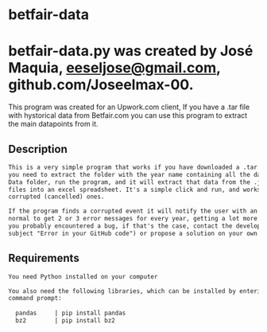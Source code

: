 # betfair-data

# betfair-data.py was created by José Maquia, eeseljose@gmail.com, github.com/Joseelmax-00.
This program was created for an Upwork.com client, If you have a .tar file with hystorical data from 
Betfair.com you can use this program to extract the main datapoints from it.


## Description

```markdown
This is a very simple program that works if you have downloaded a .tar file with betfair hystorical data,
you need to extract the folder with the year name containing all the data from the year into the 
Data folder, run the program, and it will extract that data from the .json files inside the .tar 
files into an excel spreadsheet. It's a simple click and run, and works with every event, even 
corrupted (cancelled) ones.

If the program finds a corrupted event it will notify the user with an error message, it is 
normal to get 2 or 3 error messages for every year, getting a lot more error messages means that 
you probably encountered a bug, if that's the case, contact the developer (send me an email with 
subject "Error in your GitHub code") or propose a solution on your own branch of the program!
```

## Requirements
```markdown
You need Python installed on your computer

You also need the following libraries, which can be installed by entering the command into the
command prompt:
  
  pandas     | pip install pandas
  bz2        | pip install bz2

```
